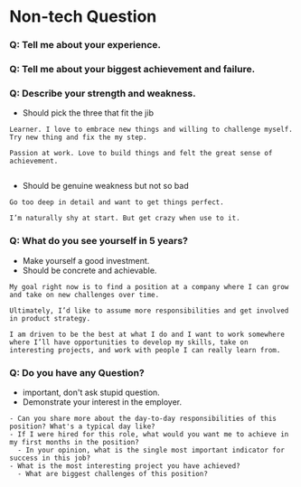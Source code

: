 Non-tech Question
====

### Q: Tell me about your experience.



### Q: Tell me about your biggest achievement and failure.



### Q: Describe your strength and weakness.
- Should pick the three that fit the jib
```
Learner. I love to embrace new things and willing to challenge myself. Try new thing and fix the my step.

Passion at work. Love to build things and felt the great sense of achievement.


```
- Should be genuine weakness but not so bad
```
Go too deep in detail and want to get things perfect.

I’m naturally shy at start. But get crazy when use to it.
```


### Q: What do you see yourself in 5 years?
- Make yourself a good investment.
- Should be concrete and achievable.
```
My goal right now is to find a position at a company where I can grow and take on new challenges over time.

Ultimately, I’d like to assume more responsibilities and get involved in product strategy.

I am driven to be the best at what I do and I want to work somewhere where I’ll have opportunities to develop my skills, take on interesting projects, and work with people I can really learn from.
```



### Q: Do you have any Question?
- important, don't ask stupid question.
- Demonstrate your interest in the employer.

```
- Can you share more about the day-to-day responsibilities of this position? What's a typical day like?
- If I were hired for this role, what would you want me to achieve in my first months in the position?
  - In your opinion, what is the single most important indicator for success in this job?
- What is the most interesting project you have achieved?
  - What are biggest challenges of this position?

```
